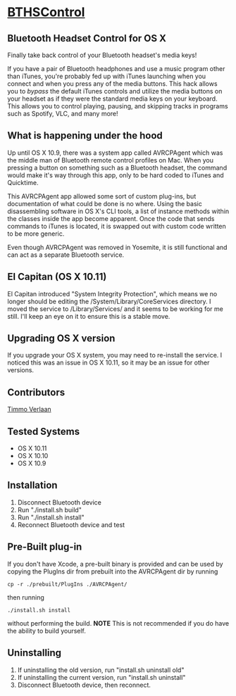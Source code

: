 # [BTHSControl](https://github.com/JamesFator/BTHSControl)
## Bluetooth Headset Control for OS X
Finally take back control of your Bluetooth headset's media keys!

If you have a pair of Bluetooth headphones and use a music program other
than iTunes, you're probably fed up with iTunes launching when you
connect and when you press any of the media buttons. This hack allows you
to *bypass* the default iTunes controls and utilize the media buttons
on your headset as if they were the standard media keys on your keyboard.
This allows you to control playing, pausing, and skipping tracks in
programs such as Spotify, VLC, and many more!


## What is happening under the hood

Up until OS X 10.9, there was a system app called AVRCPAgent which
was the middle man of Bluetooth remote control profiles on Mac.
When you pressing a button on something such as a Bluetooth headset,
the command would make it's way through this app, only to be hard
coded to iTunes and Quicktime.

This AVRCPAgent app allowed some sort of custom plug-ins, but
documentation of what could be done is no where. Using the basic
disassembling software in OS X's CLI tools, a list of instance methods
within the classes inside the app become apparent. Once the code that
sends commands to iTunes is located, it is swapped out with custom
code written to be more generic.

Even though AVRCPAgent was removed in Yosemite, it is still functional
and can act as a separate Bluetooth service.


## El Capitan (OS X 10.11)

El Capitan introduced "System Integrity Protection", which means we no
longer should be editing the /System/Library/CoreServices directory.
I moved the service to /Library/Services/ and it seems to be working
for me still. I'll keep an eye on it to ensure this is a stable move.


## Upgrading OS X version

If you upgrade your OS X system, you may need to re-install the
service. I noticed this was an issue in OS X 10.11, so it may be
an issue for other versions.


## Contributors

[Timmo Verlaan](https://github.com/tverlaan)


## Tested Systems

* OS X 10.11
* OS X 10.10
* OS X 10.9


## Installation

1. Disconnect Bluetooth device
2. Run "./install.sh build"
3. Run "./install.sh install"
4. Reconnect Bluetooth device and test


## Pre-Built plug-in

If you don't have Xcode, a pre-built binary is provided and can be used
by copying the PlugIns dir from prebuilt into the AVRCPAgent dir by running

    cp -r ./prebuilt/PlugIns ./AVRCPAgent/

then running

    ./install.sh install

without performing the build. **NOTE** This is not recommended if you do have
the ability to build yourself.


## Uninstalling

1. If uninstalling the old version, run "install.sh uninstall old"
2. If uninstalling the current version, run "install.sh uninstall"
3. Disconnect Bluetooth device, then reconnect.
